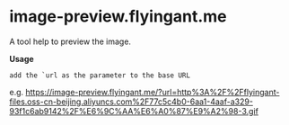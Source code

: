 # image-preview.flyingant.me
A tool help to preview the image.

**Usage**

```
add the `url as the parameter to the base URL
```

e.g.
  https://image-preview.flyingant.me/?url=http%3A%2F%2Fflyingant-files.oss-cn-beijing.aliyuncs.com%2F77c5c4b0-6aa1-4aaf-a329-93f1c6ab9142%2F%E6%9C%AA%E6%A0%87%E9%A2%98-3.gif

